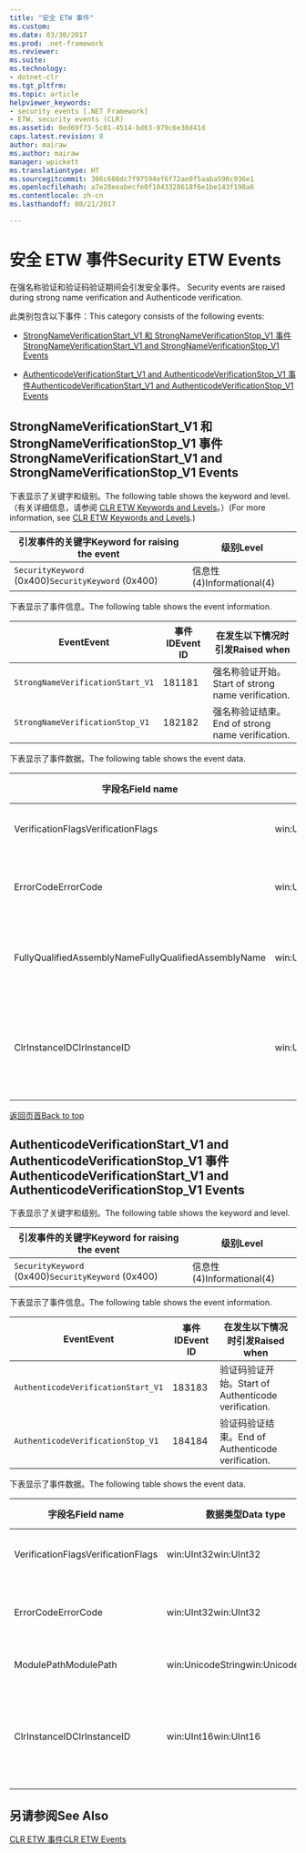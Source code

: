 ```yaml
---
title: "安全 ETW 事件"
ms.custom: 
ms.date: 03/30/2017
ms.prod: .net-framework
ms.reviewer: 
ms.suite: 
ms.technology:
- dotnet-clr
ms.tgt_pltfrm: 
ms.topic: article
helpviewer_keywords:
- security events [.NET Framework]
- ETW, security events (CLR)
ms.assetid: 0ed69f73-5c01-4514-bd63-979c6e38d41d
caps.latest.revision: 8
author: mairaw
ms.author: mairaw
manager: wpickett
ms.translationtype: HT
ms.sourcegitcommit: 306c608dc7f97594ef6f72ae0f5aaba596c936e1
ms.openlocfilehash: a7e28eeabecfe0f1043328618f6e1be143f198a6
ms.contentlocale: zh-cn
ms.lasthandoff: 08/21/2017

---
```

# <a name="security-etw-events"></a><span data-ttu-id="a48b3-102">安全 ETW 事件</span><span class="sxs-lookup"><span data-stu-id="a48b3-102">Security ETW Events</span></span>
<span data-ttu-id="a48b3-103"><a name="top"></a> 在强名称验证和验证码验证期间会引发安全事件。</span><span class="sxs-lookup"><span data-stu-id="a48b3-103"><a name="top"></a> Security events are raised during strong name verification and Authenticode verification.</span></span>  
  
 <span data-ttu-id="a48b3-104">此类别包含以下事件：</span><span class="sxs-lookup"><span data-stu-id="a48b3-104">This category consists of the following events:</span></span>  
  
-   [<span data-ttu-id="a48b3-105">StrongNameVerificationStart_V1 和 StrongNameVerificationStop_V1 事件</span><span class="sxs-lookup"><span data-stu-id="a48b3-105">StrongNameVerificationStart_V1 and StrongNameVerificationStop_V1 Events</span></span>](#strongnameverificationstart_v1_and_strongnameverificationstop_v1_events)  
  
-   [<span data-ttu-id="a48b3-106">AuthenticodeVerificationStart_V1 and AuthenticodeVerificationStop_V1 事件</span><span class="sxs-lookup"><span data-stu-id="a48b3-106">AuthenticodeVerificationStart_V1 and AuthenticodeVerificationStop_V1 Events</span></span>](#authenticodeverificationstart_v1_and_authenticodeverificationstop_v1_events)  
  
<a name="strongnameverificationstart_v1_and_strongnameverificationstop_v1_events"></a>   
## <a name="strongnameverificationstartv1-and-strongnameverificationstopv1-events"></a><span data-ttu-id="a48b3-107">StrongNameVerificationStart_V1 和 StrongNameVerificationStop_V1 事件</span><span class="sxs-lookup"><span data-stu-id="a48b3-107">StrongNameVerificationStart_V1 and StrongNameVerificationStop_V1 Events</span></span>  
 <span data-ttu-id="a48b3-108">下表显示了关键字和级别。</span><span class="sxs-lookup"><span data-stu-id="a48b3-108">The following table shows the keyword and level.</span></span> <span data-ttu-id="a48b3-109">（有关详细信息，请参阅 [CLR ETW Keywords and Levels](../../../docs/framework/performance/clr-etw-keywords-and-levels.md)。）</span><span class="sxs-lookup"><span data-stu-id="a48b3-109">(For more information, see [CLR ETW Keywords and Levels](../../../docs/framework/performance/clr-etw-keywords-and-levels.md).)</span></span>  
  
|<span data-ttu-id="a48b3-110">引发事件的关键字</span><span class="sxs-lookup"><span data-stu-id="a48b3-110">Keyword for raising the event</span></span>|<span data-ttu-id="a48b3-111">级别</span><span class="sxs-lookup"><span data-stu-id="a48b3-111">Level</span></span>|  
|-----------------------------------|-----------|  
|<span data-ttu-id="a48b3-112">`SecurityKeyword` (0x400)</span><span class="sxs-lookup"><span data-stu-id="a48b3-112">`SecurityKeyword` (0x400)</span></span>|<span data-ttu-id="a48b3-113">信息性 (4)</span><span class="sxs-lookup"><span data-stu-id="a48b3-113">Informational(4)</span></span>|  
  
 <span data-ttu-id="a48b3-114">下表显示了事件信息。</span><span class="sxs-lookup"><span data-stu-id="a48b3-114">The following table shows the event information.</span></span>  
  
|<span data-ttu-id="a48b3-115">Event</span><span class="sxs-lookup"><span data-stu-id="a48b3-115">Event</span></span>|<span data-ttu-id="a48b3-116">事件 ID</span><span class="sxs-lookup"><span data-stu-id="a48b3-116">Event ID</span></span>|<span data-ttu-id="a48b3-117">在发生以下情况时引发</span><span class="sxs-lookup"><span data-stu-id="a48b3-117">Raised when</span></span>|  
|-----------|--------------|-----------------|  
|`StrongNameVerificationStart_V1`|<span data-ttu-id="a48b3-118">181</span><span class="sxs-lookup"><span data-stu-id="a48b3-118">181</span></span>|<span data-ttu-id="a48b3-119">强名称验证开始。</span><span class="sxs-lookup"><span data-stu-id="a48b3-119">Start of strong name verification.</span></span>|  
|`StrongNameVerificationStop_V1`|<span data-ttu-id="a48b3-120">182</span><span class="sxs-lookup"><span data-stu-id="a48b3-120">182</span></span>|<span data-ttu-id="a48b3-121">强名称验证结束。</span><span class="sxs-lookup"><span data-stu-id="a48b3-121">End of strong name verification.</span></span>|  
  
 <span data-ttu-id="a48b3-122">下表显示了事件数据。</span><span class="sxs-lookup"><span data-stu-id="a48b3-122">The following table shows the event data.</span></span>  
  
|<span data-ttu-id="a48b3-123">字段名</span><span class="sxs-lookup"><span data-stu-id="a48b3-123">Field name</span></span>|<span data-ttu-id="a48b3-124">数据类型</span><span class="sxs-lookup"><span data-stu-id="a48b3-124">Data type</span></span>|<span data-ttu-id="a48b3-125">说明</span><span class="sxs-lookup"><span data-stu-id="a48b3-125">Description</span></span>|  
|----------------|---------------|-----------------|  
|<span data-ttu-id="a48b3-126">VerificationFlags</span><span class="sxs-lookup"><span data-stu-id="a48b3-126">VerificationFlags</span></span>|<span data-ttu-id="a48b3-127">win:UInt32</span><span class="sxs-lookup"><span data-stu-id="a48b3-127">win:UInt32</span></span>|<span data-ttu-id="a48b3-128">验证标志。</span><span class="sxs-lookup"><span data-stu-id="a48b3-128">The verification flags.</span></span>|  
|<span data-ttu-id="a48b3-129">ErrorCode</span><span class="sxs-lookup"><span data-stu-id="a48b3-129">ErrorCode</span></span>|<span data-ttu-id="a48b3-130">win:UInt32</span><span class="sxs-lookup"><span data-stu-id="a48b3-130">win:UInt32</span></span>|<span data-ttu-id="a48b3-131">HResult 错误代码。</span><span class="sxs-lookup"><span data-stu-id="a48b3-131">The HResult error code.</span></span>|  
|<span data-ttu-id="a48b3-132">FullyQualifiedAssemblyName</span><span class="sxs-lookup"><span data-stu-id="a48b3-132">FullyQualifiedAssemblyName</span></span>|<span data-ttu-id="a48b3-133">win:UnicodeString</span><span class="sxs-lookup"><span data-stu-id="a48b3-133">win:UnicodeString</span></span>|<span data-ttu-id="a48b3-134">完全限定程序集名称。</span><span class="sxs-lookup"><span data-stu-id="a48b3-134">The fully qualified assembly name.</span></span>|  
|<span data-ttu-id="a48b3-135">ClrInstanceID</span><span class="sxs-lookup"><span data-stu-id="a48b3-135">ClrInstanceID</span></span>|<span data-ttu-id="a48b3-136">win:UInt16</span><span class="sxs-lookup"><span data-stu-id="a48b3-136">win:UInt16</span></span>|<span data-ttu-id="a48b3-137">CLR 或 CoreCLR 的实例的唯一 ID。</span><span class="sxs-lookup"><span data-stu-id="a48b3-137">Unique ID for the instance of CLR or CoreCLR.</span></span>|  
  
 [<span data-ttu-id="a48b3-138">返回页首</span><span class="sxs-lookup"><span data-stu-id="a48b3-138">Back to top</span></span>](#top)  
  
<a name="authenticodeverificationstart_v1_and_authenticodeverificationstop_v1_events"></a>   
## <a name="authenticodeverificationstartv1-and-authenticodeverificationstopv1-events"></a><span data-ttu-id="a48b3-139">AuthenticodeVerificationStart_V1 and AuthenticodeVerificationStop_V1 事件</span><span class="sxs-lookup"><span data-stu-id="a48b3-139">AuthenticodeVerificationStart_V1 and AuthenticodeVerificationStop_V1 Events</span></span>  
 <span data-ttu-id="a48b3-140">下表显示了关键字和级别。</span><span class="sxs-lookup"><span data-stu-id="a48b3-140">The following table shows the keyword and level.</span></span>  
  
|<span data-ttu-id="a48b3-141">引发事件的关键字</span><span class="sxs-lookup"><span data-stu-id="a48b3-141">Keyword for raising the event</span></span>|<span data-ttu-id="a48b3-142">级别</span><span class="sxs-lookup"><span data-stu-id="a48b3-142">Level</span></span>|  
|-----------------------------------|-----------|  
|<span data-ttu-id="a48b3-143">`SecurityKeyword` (0x400)</span><span class="sxs-lookup"><span data-stu-id="a48b3-143">`SecurityKeyword` (0x400)</span></span>|<span data-ttu-id="a48b3-144">信息性 (4)</span><span class="sxs-lookup"><span data-stu-id="a48b3-144">Informational(4)</span></span>|  
  
 <span data-ttu-id="a48b3-145">下表显示了事件信息。</span><span class="sxs-lookup"><span data-stu-id="a48b3-145">The following table shows the event information.</span></span>  
  
|<span data-ttu-id="a48b3-146">Event</span><span class="sxs-lookup"><span data-stu-id="a48b3-146">Event</span></span>|<span data-ttu-id="a48b3-147">事件 ID</span><span class="sxs-lookup"><span data-stu-id="a48b3-147">Event ID</span></span>|<span data-ttu-id="a48b3-148">在发生以下情况时引发</span><span class="sxs-lookup"><span data-stu-id="a48b3-148">Raised when</span></span>|  
|-----------|--------------|-----------------|  
|`AuthenticodeVerificationStart_V1`|<span data-ttu-id="a48b3-149">183</span><span class="sxs-lookup"><span data-stu-id="a48b3-149">183</span></span>|<span data-ttu-id="a48b3-150">验证码验证开始。</span><span class="sxs-lookup"><span data-stu-id="a48b3-150">Start of Authenticode verification.</span></span>|  
|`AuthenticodeVerificationStop_V1`|<span data-ttu-id="a48b3-151">184</span><span class="sxs-lookup"><span data-stu-id="a48b3-151">184</span></span>|<span data-ttu-id="a48b3-152">验证码验证结束。</span><span class="sxs-lookup"><span data-stu-id="a48b3-152">End of Authenticode verification.</span></span>|  
  
 <span data-ttu-id="a48b3-153">下表显示了事件数据。</span><span class="sxs-lookup"><span data-stu-id="a48b3-153">The following table shows the event data.</span></span>  
  
|<span data-ttu-id="a48b3-154">字段名</span><span class="sxs-lookup"><span data-stu-id="a48b3-154">Field name</span></span>|<span data-ttu-id="a48b3-155">数据类型</span><span class="sxs-lookup"><span data-stu-id="a48b3-155">Data type</span></span>|<span data-ttu-id="a48b3-156">说明</span><span class="sxs-lookup"><span data-stu-id="a48b3-156">Description</span></span>|  
|----------------|---------------|-----------------|  
|<span data-ttu-id="a48b3-157">VerificationFlags</span><span class="sxs-lookup"><span data-stu-id="a48b3-157">VerificationFlags</span></span>|<span data-ttu-id="a48b3-158">win:UInt32</span><span class="sxs-lookup"><span data-stu-id="a48b3-158">win:UInt32</span></span>|<span data-ttu-id="a48b3-159">验证标志。</span><span class="sxs-lookup"><span data-stu-id="a48b3-159">The verification flags.</span></span>|  
|<span data-ttu-id="a48b3-160">ErrorCode</span><span class="sxs-lookup"><span data-stu-id="a48b3-160">ErrorCode</span></span>|<span data-ttu-id="a48b3-161">win:UInt32</span><span class="sxs-lookup"><span data-stu-id="a48b3-161">win:UInt32</span></span>|<span data-ttu-id="a48b3-162">HResult 错误代码。</span><span class="sxs-lookup"><span data-stu-id="a48b3-162">The HResult error code.</span></span>|  
|<span data-ttu-id="a48b3-163">ModulePath</span><span class="sxs-lookup"><span data-stu-id="a48b3-163">ModulePath</span></span>|<span data-ttu-id="a48b3-164">win:UnicodeString</span><span class="sxs-lookup"><span data-stu-id="a48b3-164">win:UnicodeString</span></span>|<span data-ttu-id="a48b3-165">模块路径。</span><span class="sxs-lookup"><span data-stu-id="a48b3-165">The module path.</span></span>|  
|<span data-ttu-id="a48b3-166">ClrInstanceID</span><span class="sxs-lookup"><span data-stu-id="a48b3-166">ClrInstanceID</span></span>|<span data-ttu-id="a48b3-167">win:UInt16</span><span class="sxs-lookup"><span data-stu-id="a48b3-167">win:UInt16</span></span>|<span data-ttu-id="a48b3-168">CLR 或 CoreCLR 的实例的唯一 ID。</span><span class="sxs-lookup"><span data-stu-id="a48b3-168">Unique ID for the instance of CLR or CoreCLR.</span></span>|  
  
## <a name="see-also"></a><span data-ttu-id="a48b3-169">另请参阅</span><span class="sxs-lookup"><span data-stu-id="a48b3-169">See Also</span></span>  
 [<span data-ttu-id="a48b3-170">CLR ETW 事件</span><span class="sxs-lookup"><span data-stu-id="a48b3-170">CLR ETW Events</span></span>](../../../docs/framework/performance/clr-etw-events.md)

